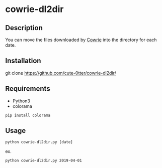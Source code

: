 # cowrie-dl2dir

## Description
You can move the files downloaded by [Cowrie](https://github.com/cowrie/cowrie) into the directory for each date.

## Installation
git clone https://github.com/cute-0tter/cowrie-dl2dir/

## Requirements
- Python3
- colorama 

```
pip install colorama
```

## Usage
```
python cowrie-dl2dir.py [date]  
```

ex.
```
python cowrie-dl2dir.py 2019-04-01
```
